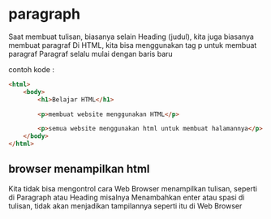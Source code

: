 # paragraph
Saat membuat tulisan, biasanya selain Heading (judul), kita juga biasanya membuat paragraf
Di HTML, kita bisa menggunakan tag p untuk membuat paragraf
Paragraf selalu mulai dengan baris baru

contoh kode :
``` html
<html>
    <body>
        <h1>Belajar HTML</h1>

        <p>membuat website menggunakan HTML</p>

        <p>semua website menggunakan html untuk membuat halamannya</p>
    </body>
</html>
```

## browser menampilkan html
Kita tidak bisa mengontrol cara Web Browser menampilkan tulisan, seperti di Paragraph atau
Heading misalnya
Menambahkan enter atau spasi di tulisan, tidak akan menjadikan tampilannya seperti itu di Web
Browser